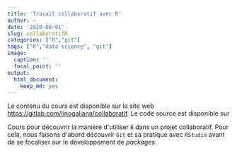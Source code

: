 ```yaml
---
title: 'Travail collaboratif avec R'
author: ~
date: '2020-08-01'
slug: collaboratifR
categories: ["R","git"]
tags: ["R","data science", "git"]
image:
  caption: ''
  focal_point: ''
output:
  html_document:
    keep_md: yes
---
```


Le contenu du cours est disponible sur le site web
<https://gitlab.com/linogaliana/collaboratif>. Le code source est disponible sur
<a href="https://gitlab.com/linogaliana/collaboratif" class="gitlab"><i class="fab fa-gitlab"></i></a>

Cours pour découvrir la manière d'utiliser `R` dans un projet collaboratif. 
Pour cela, nous faisons d'abord découvrir `Git` et sa pratique avec
`RStudio` avant de se focaliser sur le développement de *packages*